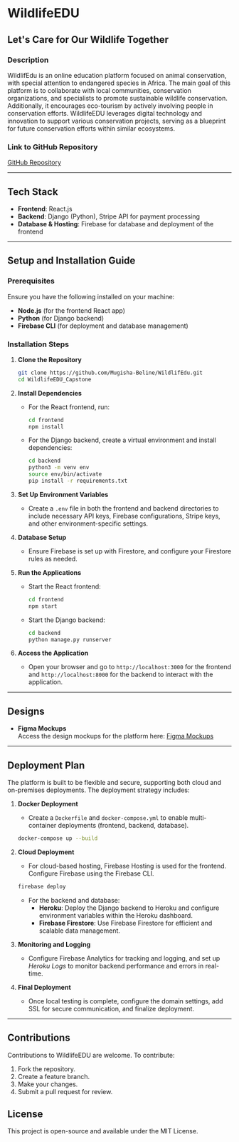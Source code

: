 # WildlifeEDU

## Let's Care for Our Wildlife Together

### Description
WildlifEdu is an online education platform focused on animal conservation, with special attention to endangered species in Africa. The main goal of this platform is to collaborate with local communities, conservation organizations, and specialists to promote sustainable wildlife conservation. Additionally, it encourages eco-tourism by actively involving people in conservation efforts. WildlifeEDU leverages digital technology and innovation to support various conservation projects, serving as a blueprint for future conservation efforts within similar ecosystems.

### Link to GitHub Repository
[GitHub Repository](https://github.com/Mugisha-Beline/WildlifeEdu.git)  

---

## Tech Stack
- **Frontend**: React.js
- **Backend**: Django (Python), Stripe API for payment processing
- **Database & Hosting**: Firebase for database and deployment of the frontend

---

## Setup and Installation Guide

### Prerequisites
Ensure you have the following installed on your machine:
- **Node.js** (for the frontend React app)
- **Python** (for Django backend)
- **Firebase CLI** (for deployment and database management)

### Installation Steps
1. **Clone the Repository**
   ```bash
   git clone https://github.com/Mugisha-Beline/WildlifEdu.git
   cd WildlifeEDU_Capstone
   ```

2. **Install Dependencies**  
   - For the React frontend, run:
     ```bash
     cd frontend
     npm install
     ```
   - For the Django backend, create a virtual environment and install dependencies:
     ```bash
     cd backend
     python3 -m venv env
     source env/bin/activate
     pip install -r requirements.txt
     ```

3. **Set Up Environment Variables**
   - Create a `.env` file in both the frontend and backend directories to include necessary API keys, Firebase configurations, Stripe keys, and other environment-specific settings.

4. **Database Setup**
   - Ensure Firebase is set up with Firestore, and configure your Firestore rules as needed.

5. **Run the Applications**
   - Start the React frontend:
     ```bash
     cd frontend
     npm start
     ```
   - Start the Django backend:
     ```bash
     cd backend
     python manage.py runserver
     ```

6. **Access the Application**
   - Open your browser and go to `http://localhost:3000` for the frontend and `http://localhost:8000` for the backend to interact with the application.

---

## Designs
- **Figma Mockups**  
  Access the design mockups for the platform here: [Figma Mockups](https://www.figma.com/design/BE9F2PnRlQDYmncrDeQkdR/Capstone-Project-Design?node-id=0-1&t=qyaXhublQVzqeQk3-1)

---

## Deployment Plan
The platform is built to be flexible and secure, supporting both cloud and on-premises deployments. The deployment strategy includes:

1. **Docker Deployment**
   - Create a `Dockerfile` and `docker-compose.yml` to enable multi-container deployments (frontend, backend, database).
   ```bash
   docker-compose up --build
   ```

2. **Cloud Deployment**
   - For cloud-based hosting, Firebase Hosting is used for the frontend. Configure Firebase using the Firebase CLI.
   ```bash
   firebase deploy
   ```
   - For the backend and database:
     - **Heroku**: Deploy the Django backend to Heroku and configure environment variables within the Heroku dashboard.
     - **Firebase Firestore**: Use Firebase Firestore for efficient and scalable data management.

3. **Monitoring and Logging**
   - Configure Firebase Analytics for tracking and logging, and set up *Heroku Logs* to monitor backend performance and errors in real-time.

4. **Final Deployment**
   - Once local testing is complete, configure the domain settings, add SSL for secure communication, and finalize deployment.

---

## Contributions
Contributions to WildlifeEDU are welcome. To contribute:
1. Fork the repository.
2. Create a feature branch.
3. Make your changes.
4. Submit a pull request for review.

## License
This project is open-source and available under the MIT License.

